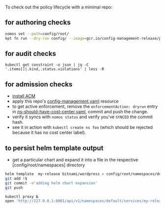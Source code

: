 
To check out the policy lifecycle with a minimal repo:

## for authoring checks

```bash
nomos vet --path=config/root/
kpt fn run --dry-run config/ --image=gcr.io/config-management-release/policy-controller-validate:stable
```

## for audit checks

```
kubectl get constraint -o json | jq -C '.items[]|.kind,.status.violations' | less -R
```

## for admission checks

* [install ACM](https://cloud.google.com/anthos-config-management/docs/how-to/installing)
* apply this repo's [config-management.yaml](config-management.yaml) resource
* to get active enforcement, remove the `enforcementAction: dryrun` entry in [ns-should-have-cost-center.yaml](config/root/cluster/ns-should-have-cost-center.yaml#L6), commit and push the change.
* verify it syncs with `nomos status` and verify you've `SYNCED` the commit hash.
* see it in action with `kubectl create ns foo` (which should be rejected because it has no cost center label).

## to persist helm template output

* get a particular chart and expand it into a file in the respective [config/root/namespaces] directory

```bash
helm template  my-release bitnami/wordpress > config/root/namespaces/default/helm-bitnami-wordpress.yaml
git add !$
git commit -m'adding helm chart expansion'
git push

kubectl proxy &
open 'http://127.0.0.1:8001/api/v1/namespaces/default/services/my-release-wordpress:80/proxy/'

```





